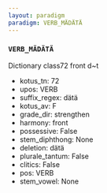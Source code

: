 ```yaml
---
layout: paradigm
paradigm: VERB_MÄDÄTÄ
---
```

### ` VERB_MÄDÄTÄ `

Dictionary class72 front d~t
* kotus_tn: 72
* upos: VERB
* suffix_regex: dätä
* kotus_av: F
* grade_dir: strengthen
* harmony: front
* possessive: False
* stem_diphthong: None
* deletion: dätä
* plurale_tantum: False
* clitics: False
* pos: VERB
* stem_vowel: None
